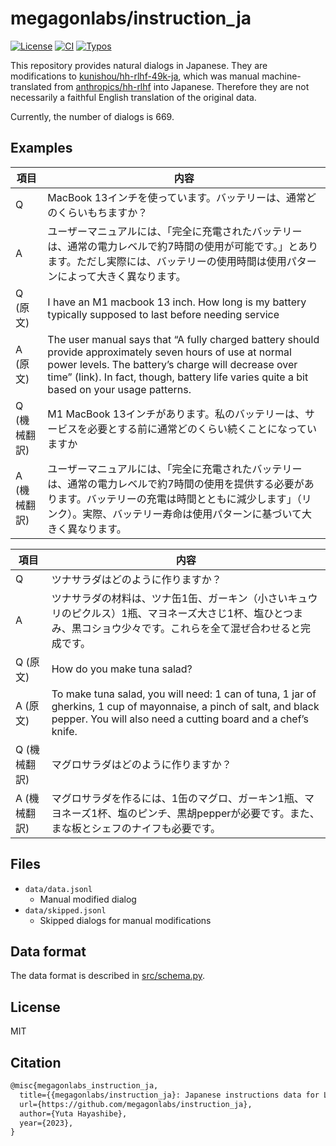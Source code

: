 
# megagonlabs/instruction_ja

[![License](https://img.shields.io/badge/License-MIT-blue.svg)](https://opensource.org/license/mit/)
[![CI](https://github.com/megagonlabs/instruction_ja/actions/workflows/ci.yml/badge.svg)](https://github.com/megagonlabs/instruction_ja/actions/workflows/ci.yml)
[![Typos](https://github.com/megagonlabs/instruction_ja/actions/workflows/typos.yml/badge.svg)](https://github.com/megagonlabs/instruction_ja/actions/workflows/typos.yml)

This repository provides natural dialogs in Japanese.
They are modifications to [kunishou/hh-rlhf-49k-ja](https://huggingface.co/datasets/kunishou/hh-rlhf-49k-ja), which was manual machine-translated from [anthropics/hh-rlhf](https://github.com/anthropics/hh-rlhf) into Japanese.
Therefore they are not necessarily a faithful English translation of the original data.

<!-- This count will be automatically replaced. --> Currently, the number of dialogs is 669.

## Examples

| 項目 | 内容 |
| --- | --- |
| Q | MacBook 13インチを使っています。バッテリーは、通常どのくらいもちますか？ |
| A | ユーザーマニュアルには、「完全に充電されたバッテリーは、通常の電力レベルで約7時間の使用が可能です。」とあります。ただし実際には、バッテリーの使用時間は使用パターンによって大きく異なります。 |
| Q (原文) | I have an M1 macbook 13 inch. How long is my battery typically supposed to last before needing service |
| A (原文) | The user manual says that “A fully charged battery should provide approximately seven hours of use at normal power levels. The battery’s charge will decrease over time” (link).  In fact, though, battery life varies quite a bit based on your usage patterns. |
| Q (機械翻訳) | M1 MacBook 13インチがあります。私のバッテリーは、サービスを必要とする前に通常どのくらい続くことになっていますか |
| A (機械翻訳) | ユーザーマニュアルには、「完全に充電されたバッテリーは、通常の電力レベルで約7時間の使用を提供する必要があります。バッテリーの充電は時間とともに減少します」（リンク）。実際、バッテリー寿命は使用パターンに基づいて大きく異なります。 |

| 項目 | 内容 |
| --- | --- |
| Q | ツナサラダはどのように作りますか？ |
| A | ツナサラダの材料は、ツナ缶1缶、ガーキン（小さいキュウリのピクルス）1瓶、マヨネーズ大さじ1杯、塩ひとつまみ、黒コショウ少々です。これらを全て混ぜ合わせると完成です。 |
| Q (原文) | How do you make tuna salad? |
| A (原文) | To make tuna salad, you will need: 1 can of tuna, 1 jar of gherkins, 1 cup of mayonnaise, a pinch of salt, and black pepper.  You will also need a cutting board and a chef’s knife. |
| Q (機械翻訳) | マグロサラダはどのように作りますか？ |
| A (機械翻訳) | マグロサラダを作るには、1缶のマグロ、ガーキン1瓶、マヨネーズ1杯、塩のピンチ、黒胡pepperが必要です。また、まな板とシェフのナイフも必要です。|

## Files

- ``data/data.jsonl``
    - Manual modified dialog
- ``data/skipped.jsonl``
    - Skipped dialogs for manual modifications

## Data format

The data format is described in [src/schema.py](src/schema.py).

## License

MIT

## Citation

```tex
@misc{megagonlabs_instruction_ja,
  title={{megagonlabs/instruction_ja}: Japanese instructions data for LLM},
  url={https://github.com/megagonlabs/instruction_ja},
  author={Yuta Hayashibe},
  year={2023},
}
```
